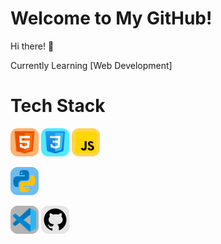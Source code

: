 # Welcome to My GitHub!

Hi there! 👋

Currently Learning [Web Development]
# Tech Stack
<img src="Logo/HTML5.png" width="45" height="auto"> <img src="Logo/CSS.png" width = "45" height = "auto"> <img src="Logo/Javascript.png" width="45" height="auto"> 

<img src="Logo/Python.png" width="45" height="auto"> 

<img src="Logo/vscode.png" width="45" height="auto"> <img src="Logo/Github.png" width="45" height="auto"> 


